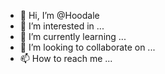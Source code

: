 - 👋 Hi, I’m @Hoodale
- 👀 I’m interested in ...
- 🌱 I’m currently learning ...
- 💞️ I’m looking to collaborate on ...
- 📫 How to reach me ...

<!---
Hoodale/Hoodale is a ✨ special ✨ repository because its `README.md` (this file) appears on your GitHub profile.
You can click the Preview link to take a look at your changes.
--->
